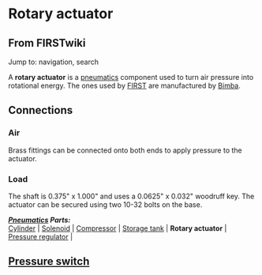 # Rotary actuator

## From FIRSTwiki

Jump to: navigation, search

A **rotary actuator** is a [pneumatics](pneumatics) component used to turn air pressure into rotational energy. The ones used by [FIRST](first) are manufactured by [Bimba](http://www.bimba.com "http://www.bimba.com").

## Connections

### Air

Brass fittings can be connected onto both ends to apply pressure to the actuator.

### Load

The shaft is 0.375" x 1.000" and uses a 0.0625" x 0.032" woodruff key. The actuator can be secured using two 10-32 bolts on the base.

_**[Pneumatics](pneumatics) Parts:**_<br>
[Cylinder](Cylinder "Cylinder") | [Solenoid](Solenoid "Solenoid") | [Compressor](Compressor "Compressor") | [Storage tank](Storage_tank "Storage tank") | **Rotary actuator** | [Pressure regulator](Pressure_regulator "Pressure regulator") |

## [Pressure switch](Pressure_switch "Pressure switch")
